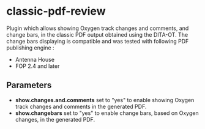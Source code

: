 # classic-pdf-review
Plugin which allows showing Oxygen track changes and comments, and change bars, in the classic PDF output obtained using the DITA-OT.
The change bars displaying is compatible and was tested with following PDF publishing engine :
* Antenna House 
* FOP 2.4 and later

## Parameters
* __show.changes.and.comments__ set to "yes" to enable showing Oxygen track changes and comments in the generated PDF.
* __show.changebars__ set to "yes" to enable change bars, based on Oxygen changes, in the generated PDF.
